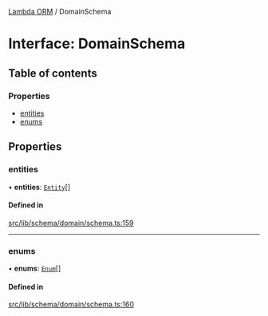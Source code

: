 [Lambda ORM](../README.md) / DomainSchema

# Interface: DomainSchema

## Table of contents

### Properties

- [entities](DomainSchema.md#entities)
- [enums](DomainSchema.md#enums)

## Properties

### entities

• **entities**: [`Entity`](Entity.md)[]

#### Defined in

[src/lib/schema/domain/schema.ts:159](https://github.com/FlavioLionelRita/lambdaorm/blob/1e58311b/lib/src/lib/schema/domain/schema.ts#L159)

___

### enums

• **enums**: [`Enum`](Enum.md)[]

#### Defined in

[src/lib/schema/domain/schema.ts:160](https://github.com/FlavioLionelRita/lambdaorm/blob/1e58311b/lib/src/lib/schema/domain/schema.ts#L160)
